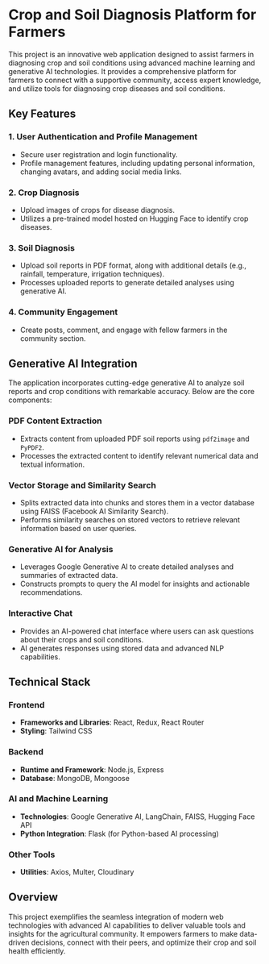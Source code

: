 # Crop and Soil Diagnosis Platform for Farmers

This project is an innovative web application designed to assist farmers in diagnosing crop and soil conditions using advanced machine learning and generative AI technologies. It provides a comprehensive platform for farmers to connect with a supportive community, access expert knowledge, and utilize tools for diagnosing crop diseases and soil conditions.

## Key Features

### 1. User Authentication and Profile Management
- Secure user registration and login functionality.
- Profile management features, including updating personal information, changing avatars, and adding social media links.

### 2. Crop Diagnosis
- Upload images of crops for disease diagnosis.
- Utilizes a pre-trained model hosted on Hugging Face to identify crop diseases.

### 3. Soil Diagnosis
- Upload soil reports in PDF format, along with additional details (e.g., rainfall, temperature, irrigation techniques).
- Processes uploaded reports to generate detailed analyses using generative AI.

### 4. Community Engagement
- Create posts, comment, and engage with fellow farmers in the community section.

## Generative AI Integration

The application incorporates cutting-edge generative AI to analyze soil reports and crop conditions with remarkable accuracy. Below are the core components:

### PDF Content Extraction
- Extracts content from uploaded PDF soil reports using `pdf2image` and `PyPDF2`.
- Processes the extracted content to identify relevant numerical data and textual information.

### Vector Storage and Similarity Search
- Splits extracted data into chunks and stores them in a vector database using FAISS (Facebook AI Similarity Search).
- Performs similarity searches on stored vectors to retrieve relevant information based on user queries.

### Generative AI for Analysis
- Leverages Google Generative AI to create detailed analyses and summaries of extracted data.
- Constructs prompts to query the AI model for insights and actionable recommendations.

### Interactive Chat
- Provides an AI-powered chat interface where users can ask questions about their crops and soil conditions.
- AI generates responses using stored data and advanced NLP capabilities.

## Technical Stack

### Frontend
- **Frameworks and Libraries**: React, Redux, React Router
- **Styling**: Tailwind CSS

### Backend
- **Runtime and Framework**: Node.js, Express
- **Database**: MongoDB, Mongoose

### AI and Machine Learning
- **Technologies**: Google Generative AI, LangChain, FAISS, Hugging Face API
- **Python Integration**: Flask (for Python-based AI processing)

### Other Tools
- **Utilities**: Axios, Multer, Cloudinary

## Overview

This project exemplifies the seamless integration of modern web technologies with advanced AI capabilities to deliver valuable tools and insights for the agricultural community. It empowers farmers to make data-driven decisions, connect with their peers, and optimize their crop and soil health efficiently.
